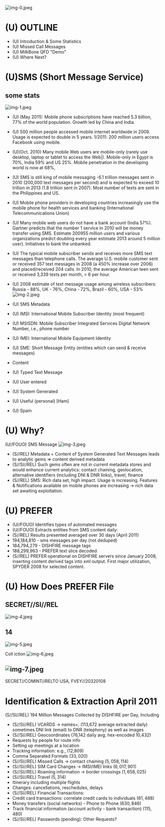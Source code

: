 ![img-0.jpeg](img-0.jpeg)
# (U) OUTLINE 

- (U) Introduction \& Some Statistics
- (U) Missed Call Messages
- (U) MilkBone QFD "Demo"
- (U) Where Next?
# (U)SMS (Short Message Service) 

## some stats

![img-1.jpeg](img-1.jpeg)

- (U) (May 2011): Mobile phone subscriptions have reached 5.3 billion, 77\% of the world population. Growth led by China and India.
- (U) 500 million people accessed mobile internet worldwide in 2009. Usage is expected to double in 5 years. 1/2011: 200 million users access Facebook using mobile.
- (U)(Oct. 2010) Many mobile Web users are mobile-only (rarely use desktop, laptop or tablet to access the Web|). Mobile-only in Egypt is 70\%, India 59\% and US 25\%. Mobile penetration in the developing world is now at $68 \%$,
- (U) SMS is still king of mobile messaging -6.1 trillion messages sent in 2010 (200,000 text messages per second) and is expected to exceed 10 trillion in 2013 (1.8 trillion sent in 2007). Most number of texts are sent in the Philippines and US.
- (U) Mobile phone providers in developing countries increasingly use the mobile phone for health services and banking (International Telecommunications Union)
- (U) Many mobile web users do not have a bank account (India 57\%). Gartner predicts that the number 1 service in 2010 will be money transfer using SMS. Estimate 200955 million users and various organizations predict doubling every year estimate 2013 around 5 million user). Initiatives to bank the unbanked.
- (U) The typical mobile subscriber sends and receives more SMS text messages than telephone calls. The average U.S. mobile customer sent or received 357 text messages in 2008 (a 450\% increase over 2006) and placed/received 204 calls. In 2010, the average American teen sent or received 3,339 texts per month, > 6 per hour.
- (U) 2008 estimate of text message usage among wireless subscribers: Russia - 88\%, UK - 76\%, China - 72\%, Brazil - 60\%, USA - 53\%
![img-2.jpeg](img-2.jpeg)

- (U) SMS Metadata
- (U) IMSI: International Mobile Subscriber Identity (most frequent)
- (U) MSISDN: Mobile Subscriber Integrated Services Digital Network Number, i.e., phone number
- (U) IMEI: International Mobile Equipment Identity
- (U) SME: Short Message Entity (entities which can send \& receive messages)
- Content
- (U) Typed Text Message
- (U) User entered
- (U) System Generated
- (U) Useful (personal) [Ham]
- (U) Spam
# (U) Why? 

(U//FOUO) SMS Message
![img-3.jpeg](img-3.jpeg)

- (S//REL) Metadata + Content of System Generated Text Messages leads to analytic gems $\Rightarrow$ content derived metadata
- (S//SI//REL) Such gems often are not in current metadata stores and would enhance current analytics: contact chaining, geolocation, alternative identifiers (including DNI \& DNR links), travel, finance
- (S//REL) SMS: Rich data set, high impact. Usage is increasing. Features \& Notifications available on mobile phones are increasing $\rightarrow$ rich data set awaiting exploitation.
# (U) PREFER 

- (U//FOUO) Identifies types of automated messages
- (U//FOUO) Extracts entities from SMS content daily:
- (S//REL) Results presented averaged over 30 days (April 2011)
- 194,184,810 - sms messages per day (not deduped)
- 184,794,279 - DISHFIRE message tags
- 188,299,963 - PREFER text slice decoded
- (S//REL) PREFER operational on DISHFIRE servers since January 2008, inserting content derived tags into xml output. First major utilization, SPYDER 2008 for selected content.
# (U) How Does PREFER File 

## SECRET//SI//REL

![img-4.jpeg](img-4.jpeg)

## 14

![img-5.jpeg](img-5.jpeg)

Coll iction
![img-6.jpeg](img-6.jpeg)

## ![img-7.jpeg](img-7.jpeg)

SECRET//COMINT//RELTO USA, FVEY//20320108
# Identification \& Extraction April 2011 

(S//SI//REL) 194 Million Messages Collected by DISHFIRE per Day, Including

- (S//SI//REL) VCARDS $\rightarrow$ names+; (113,672 average extracted daily) sometimes DNI link (email) to DNR (telephony) as well as images
- (S//SI//REL) Geocoordinates (76,142 daily avg; hex-encoded 10,432)
- Requests by people for route info
- Setting up meetings at a location
- Tracking information: e.g., (12,809)
- Comma Separated Formats $(33,020)$
- (S//SI//REL) Missed Calls $\rightarrow$ contact chaining $(5,058,114)$
- (S//SI//REL) SIM Card Changes $\rightarrow$ IMSI/IMEI links $(6,017,901)$
- (S//SI//REL) Roaming information $\rightarrow$ border crossings $(1,658,025)$
- (S//SI//REL) Travel $(5,314)$
- Itinerary including multiple flights
- Changes: cancellations, reschedules, delays
- (S//SI//REL) Financial Transactions:
- Credit card transactions: correlate credit cards to individuals $(61,488)$
- Money transfers (social networks) - Phone to Phone $(630,846)$
- Track financial information (account activity - bank transaction) $(115,480)$
- (S//SI//REL) Passwords (pending): Other Requests?
